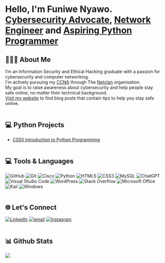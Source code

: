 <h1>Hello, I'm Funiwe Nyawo.<br/><a href="https://cybersmartwithfuni.wordpress.com">Cybersecurity Advocate</a>, <a href="https://www.linkedin.com/in/funiwe-nyawo">Network Engineer</a> and <a href="https://www.linkedin.com/in/funiwe-nyawo">Aspiring Python Programmer</a> </h1>

## 👩🏾‍🎓 About Me 

I’m an Information Security and Ethical Hacking graduate with a passion for cybersecurity and computer networking.<br/>
I'm actively pursuing my [CCNA](https://www.cisco.com/site/us/en/learn/training-certifications/certifications/enterprise/ccna/index.html) through The [Netclan](https://www.linkedin.com/company/thenetclan/posts/?feedView=all) organisation.<br/>
My goal is to raise awareness about cybersecurity and help people stay safe online, no matter their technical background.<br/>
[Visit my website](https://cybersmartwithfuni.wordpress.com) to find blog posts that contain tips to help you stay safe online.<br/><br/>
    
## 💻 Python Projects
  - [CS50 Introduction to Python Programming](https://github.com/funiie/CS50P-Solutions)<br/><br/>

## 💻 Tools & Languages
![GitHub](https://img.shields.io/badge/github-%23121011.svg?style=for-the-badge&logo=github&logoColor=white) 
![Git](https://img.shields.io/badge/git-%23F05033.svg?style=for-the-badge&logo=git&logoColor=white) 
![Cisco](https://img.shields.io/badge/cisco-%23049fd9.svg?style=for-the-badge&logo=cisco&logoColor=black) 
![Python](https://img.shields.io/badge/python-3670A0?style=for-the-badge&logo=python&logoColor=ffdd54) 
![HTML5](https://img.shields.io/badge/html5-%23E34F26.svg?style=for-the-badge&logo=html5&logoColor=white) 
![CSS3](https://img.shields.io/badge/css3-%231572B6.svg?style=for-the-badge&logo=css3&logoColor=white) 
![MySQL](https://img.shields.io/badge/mysql-4479A1.svg?style=for-the-badge&logo=mysql&logoColor=white) 
![ChatGPT](https://img.shields.io/badge/chatGPT-74aa9c?style=for-the-badge&logo=openai&logoColor=white) 
![Visual Studio Code](https://img.shields.io/badge/Visual%20Studio%20Code-0078d7.svg?style=for-the-badge&logo=visual-studio-code&logoColor=white) 
![WordPress](https://img.shields.io/badge/WordPress-%23117AC9.svg?style=for-the-badge&logo=WordPress&logoColor=white) 
![Stack Overflow](https://img.shields.io/badge/-Stackoverflow-FE7A16?style=for-the-badge&logo=stack-overflow&logoColor=white) 
![Microsoft Office](https://img.shields.io/badge/Microsoft_Office-D83B01?style=for-the-badge&logo=microsoft-office&logoColor=white) 
![Kali](https://img.shields.io/badge/Kali-268BEE?style=for-the-badge&logo=kalilinux&logoColor=white) 
![Windows](https://img.shields.io/badge/Windows-0078D6?style=for-the-badge&logo=windows&logoColor=white)<br/><br/>

## 🌐 Let's Connect
[![LinkedIn](https://img.shields.io/badge/LinkedIn-%230077B5.svg?logo=linkedin&logoColor=white)](https://www.linkedin.com/in/funiwe-nyawo) 
[![email](https://img.shields.io/badge/Email-D14836?logo=gmail&logoColor=white)](mailto:funiwenyawo@gmail.com) 
[![Instagram](https://img.shields.io/badge/Instagram-%23E4405F.svg?logo=Instagram&logoColor=white)](https://instagram.com/funiwe_nyawo)<br/><br/>

## 📊 Github Stats 
![](https://github-readme-stats.vercel.app/api/top-langs/?username=funiie&theme=dark&hide_border=false&include_all_commits=false&count_private=false&layout=compact)



